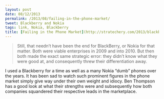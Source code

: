 ```yaml
---
layout: post
date: 08/12/2013
permalink: /2013/08/failing-in-the-phone-market/
tweet: Blackberry and Nokia
tags: link, Nokia, Blackberry
title: [Failing in the Phone Market](http://stratechery.com/2013/blackberry-and-nokias-fundamental-failing/)
---
```


<blockquote>
  <p>Still, that needn’t have been the end for BlackBerry, or Nokia for that matter. Both were viable enterprises in 2009 and into 2010. But then both made the exact same strategic error: they didn’t know what they were good at, and consequently threw their differentiation away.</p>
</blockquote>

<p>I used a Blackberry for a time as well as a many Nokia &#8220;dumb&#8221; phones over the years. It has been sad to watch such prominent figures in the phone market simply give way under their own weight and idiocy. Ben Thompson has a good look at what their strengths were and subsequently how both companies squandered their respective leads in the marketplace.</p>